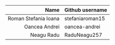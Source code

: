| Name | Github username |
|-----:|---------------|
|Roman Stefania Ioana     | stefaniaroman15               |
|Oancea Andrei     | oancea-andrei              |
|Neagu Radu     | RaduNeagu257              |

